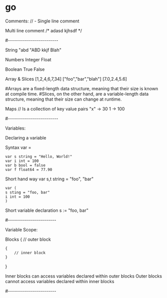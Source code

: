 # go

Comments:
// - Single line comment

Multi line comment
/*
adasd
kjhsdf
*/

#-------------------------

String
    "abd
    "ABD kkjf Blah"

Numbers
    Integer
    Float

Boolean
    True
    False

Array & Slices 
    [1,2,4,6,7,34]
    ["foo","bar","blah"]
    [7.0,2.4,5.6]

#Arrays are a fixed-length data structure, meaning that their size is known at compile time.
#Slices, on the other hand, are a variable-length data structure, meaning that their size can change at runtime.

Maps // Is a collection of key value pairs
    "x" -> 30
    1 -> 100

#-------------------------

Variables:

Declaring a variable

Syntax
    var <variable name> <variable type> = <value>

    var s string = "Hello, World!"
    var i int = 100
    var b bool = false
    var f float64 = 77.90

Short hand way
    var s,t string = "foo", "bar"

    var (
    s sting = "foo, bar"
    i int = 100
    )

Short variable declaration
    s := "foo, bar"

#------------------------

Variable Scope:

Blocks
{ // outer block

    {
        // inner block
    }

}

Inner blocks can access variables declared within outer blocks
Outer blocks cannot access variables declared within inner blocks

#------------------------
